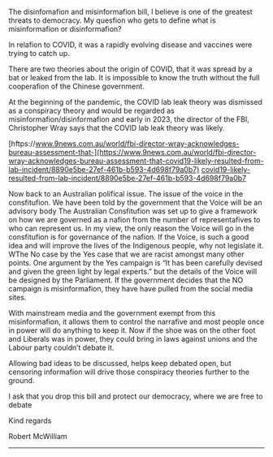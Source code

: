 The disinfomafion and misinformafion bill, I believe is one of the greatest threats to democracy. My
quesfion who gets to define what is misinformafion or disinformafion?

In relafion to COVID, it was a rapidly evolving disease and vaccines were trying to catch up.

There are two theories about the origin of COVID, that it was spread by a bat or leaked from the lab.
It is impossible to know the truth without the full cooperafion of the Chinese government.

At the beginning of the pandemic, the COVID lab leak theory was dismissed as a conspiracy theory
and would be regarded as misinformafion/disinformafion and early in 2023, the director of the FBI,
Christopher Wray says that the COVID lab leak theory was likely.

[hftps://www.9news.com.au/world/fbi-director-wray-acknowledges-bureau-assessment-that-](https://www.9news.com.au/world/fbi-director-wray-acknowledges-bureau-assessment-that-covid19-likely-resulted-from-lab-incident/8890e5be-27ef-461b-b593-4d698f79a0b7)
[covid19-likely-resulted-from-lab-incident/8890e5be-27ef-461b-b593-4d698f79a0b7](https://www.9news.com.au/world/fbi-director-wray-acknowledges-bureau-assessment-that-covid19-likely-resulted-from-lab-incident/8890e5be-27ef-461b-b593-4d698f79a0b7)

Now back to an Australian polifical issue. The issue of the voice in the consfitufion. We have been
told by the government that the Voice will be an advisory body The Australian Consfitufion was set
up to give a framework on how we are governed as a nafion from the number of representafives to
who can represent us. In my view, the only reason the Voice will go in the consfitufion is for
governance of the nafion. If the Voice, is such a good idea and will improve the lives of the
Indigenous people, why not legislate it. WThe No case by the Yes case that we are racist amongst
many other points. One argument by the Yes campaign is “It has been carefully devised and given the
green light by legal experts.” but the details of the Voice will be designed by the Parliament. If the
government decides that the NO campaign is misinformafion, they have have pulled from the social
media sites.

With mainstream media and the government exempt from this misinformafion, it allows them to
control the narrafive and most people once in power will do anything to keep it. Now if the shoe was
on the other foot and Liberals was in power, they could bring in laws against unions and the Labour
party couldn’t debate it.

Allowing bad ideas to be discussed, helps keep debated open, but censoring informafion will drive
those conspiracy theories further to the ground.

I ask that you drop this bill and protect our democracy, where we are free to debate

Kind regards

Robert McWilliam


-----

